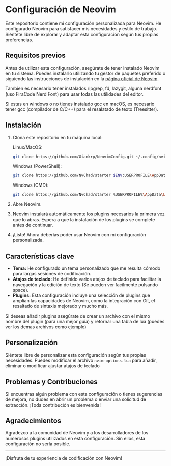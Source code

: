 # Configuración de Neovim

Este repositorio contiene mi configuración personalizada para Neovim. He configurado Neovim para satisfacer mis necesidades y estilo de trabajo. Siéntete libre de explorar y adaptar esta configuración según tus propias preferencias.

## Requisitos previos

Antes de utilizar esta configuración, asegúrate de tener instalado Neovim en tu sistema. Puedes instalarlo utilizando tu gestor de paquetes preferido o siguiendo las instrucciones de instalación en la [página oficial de Neovim](https://neovim.io/).

Tambien es necesario tener instalados ripgrep, fd, lazygit, alguna nerdfont (uso FiraCode Nerd Font) para usar todas las utilidades del editor.

Si estas en windows o no tienes instalado gcc en macOS, es necesario tener gcc (compilador de C/C++) para el resalatado de texto (Treesitter). 

## Instalación

1. Clona este repositorio en tu máquina local:

    Linux/MacOS:

    ```bash
    git clone https://github.com/Giankrp/NeovimConfig.git ~/.config/nvim
    ```

    Windows (PowerShell):

    ```bash
    git clone https://github.com/NvChad/starter $ENV:USERPROFILE\AppData\Local\nvim
    ```
    Windows (CMD):

    ```bash
    git clone https://github.com/NvChad/starter %USERPROFILE%\AppData\Local\nvim
    ```

2. Abre Neovim.

3. Neovim instalará automáticamente los plugins necesarios la primera vez que lo abras. Espera a que la instalación de los plugins se complete antes de continuar.

4. ¡Listo! Ahora deberías poder usar Neovim con mi configuración personalizada.

## Características clave

- **Tema:** He configurado un tema personalizado que me resulta cómodo para largas sesiones de codificación.
- **Atajos de teclado:** He definido varios atajos de teclado para facilitar la navegación y la edición de texto (Se pueden ver facilmente pulsando space).
- **Plugins:** Esta configuración incluye una selección de plugins que amplían las capacidades de Neovim, como la integración con Git, el resaltado de sintaxis mejorado y mucho más.

Si deseas añadir plugins asegúrate de crear un archivo con el mismo nombre del plugin (para una mejor guia) y retornar una tabla de lua (puedes ver los demas archivos como ejemplo)  

## Personalización

Siéntete libre de personalizar esta configuración según tus propias necesidades. Puedes modificar el archivo `nvim-options.lua` para añadir, eliminar o modificar ajustar atajos de teclado

## Problemas y Contribuciones

Si encuentras algún problema con esta configuración o tienes sugerencias de mejora, no dudes en abrir un problema o enviar una solicitud de extracción. ¡Toda contribución es bienvenida!

## Agradecimientos

Agradezco a la comunidad de Neovim y a los desarrolladores de los numerosos plugins utilizados en esta configuración. Sin ellos, esta configuración no sería posible.

---

¡Disfruta de tu experiencia de codificación con Neovim!

